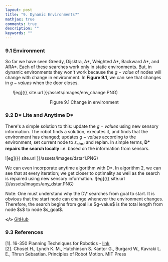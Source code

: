 ```yaml
---
layout: post
title: "9. Dynamic Environments?"
mathjax: true
comments: true
description: ""
keywords: ""
---  
```


### 9.1 Environment

So far we have seen Greedy, Dijsktra, A\*, Weighted A\*, Backward A\*, and ARA\*. Each of these searches work only in static environments. But, in dynamic environments they won't work because the $g-value$ of nodes will change with change in environment. In **Figure 9.1**, we can see that changes in $g-values$ when the door closes.  

&nbsp;&nbsp;&nbsp;&nbsp;&nbsp; ![eg]({{ site.url }}/assets/images/env_change.PNG)  

<p align="center">
Figure 9.1 Change in environment
</p>



### 9.2 D* Lite and Anytime D*

There's a simple solution to this: update the $g-values$ using new sensory information. The robot finds a solution, executes it, and finds that the environment has changed; updates $g-values$ according to the environment, set current node to $s_{start}$ and replan. In simple terms, **D\* repairs the search locally** i.e. based on the information from sensors. 

![eg]({{ site.url }}/assets/images/dstar1.PNG)

We can even incorporate anytime algorithm with D\*. In algorithm 2, we can see that at every iteration; we get closer to optimality as well as the search is repaired using new sensory information.
![eg]({{ site.url }}/assets/images/any_dstar.PNG)

<div class="divider"></div>
Note: One must understand why the D\* searches from goal to start. It is obvious that the start node can change whenever the environment changes. Therefore, the search begins from goal i.e $g-value$ is the total length from node $s$ to node $s_goal$. 
<div class="divider"></div>

**</>** [GitHub](https://github.com/dv367/planning-cmu/tree/master/my_robot/src/scripts)

### 9.3 References
[1]. 16-350 Planning Techniques for Robotics - [link](http://www.cs.cmu.edu/~maxim/classes/robotplanning/)  
[2]. Choset H., Lynch K. M., Hutchinson S. Kantor G., Burgard W., Kavraki L. E., Thrun Sebastian. Principles of Robot Motion. MIT Press
